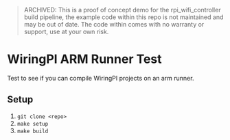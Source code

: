 
> ARCHIVED: This is a proof of concept demo for the rpi_wifi_controller build pipeline, the example code within this repo is not maintained and may be out of date. The code within comes with no warranty or support, use at your own risk.

# WiringPI ARM Runner Test

Test to see if you can compile WiringPI projects on an arm runner. 

## Setup

1. `git clone <repo>`
2. `make setup`
3. `make build`
